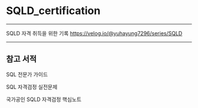 # SQLD_certification

---

 SQLD 자격 취득을 위한 기록 
https://velog.io/@yuhayung7296/series/SQLD

---
## 참고 서적 

SQL 전문가 가이드

SQL 자격검정 실전문제

국가공인 SQLD 자격검정 핵심노트

